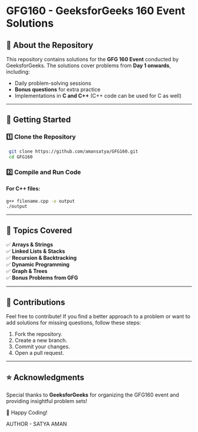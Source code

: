 # GFG160 - GeeksforGeeks 160 Event Solutions

## 📌 About the Repository
This repository contains solutions for the **GFG 160 Event** conducted by GeeksforGeeks. The solutions cover problems from **Day 1 onwards**, including:
- Daily problem-solving sessions
- **Bonus questions** for extra practice
- Implementations in **C and C++** (C++ code can be used for C as well)

---

## 🚀 Getting Started
### **1️⃣ Clone the Repository**
```sh
 git clone https://github.com/amansatya/GFG160.git
 cd GFG160
```

### **2️⃣ Compile and Run Code**
#### **For C++ files:**
```sh
g++ filename.cpp -o output
./output
```

---

## 📌 Topics Covered
✅ **Arrays & Strings**  
✅ **Linked Lists & Stacks**  
✅ **Recursion & Backtracking**  
✅ **Dynamic Programming**  
✅ **Graph & Trees**  
✅ **Bonus Problems from GFG**  

---

## 📢 Contributions
Feel free to contribute! If you find a better approach to a problem or want to add solutions for missing questions, follow these steps:
1. Fork the repository.
2. Create a new branch.
3. Commit your changes.
4. Open a pull request.

---

## ⭐ Acknowledgments
Special thanks to **GeeksforGeeks** for organizing the GFG160 event and providing insightful problem sets!

🚀 Happy Coding!

AUTHOR - SATYA AMAN
